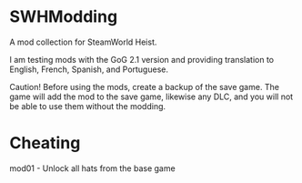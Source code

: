 # SWHModding

A mod collection for SteamWorld Heist.

I am testing mods with the GoG 2.1 version and providing translation to English, French, Spanish, and Portuguese.

Caution! Before using the mods, create a backup of the save game. The game will add the mod to the save game, likewise any DLC, and you will not be able to use them without the modding.

# Cheating

mod01 - Unlock all hats from the base game
